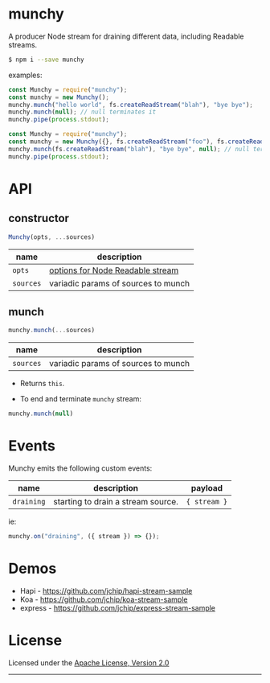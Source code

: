 # munchy

A producer Node stream for draining different data, including Readable streams.

```bash
$ npm i --save munchy
```

examples:

```js
const Munchy = require("munchy");
const munchy = new Munchy();
munchy.munch("hello world", fs.createReadStream("blah"), "bye bye");
munchy.munch(null); // null terminates it
munchy.pipe(process.stdout);
```

```js
const Munchy = require("munchy");
const munchy = new Munchy({}, fs.createReadStream("foo"), fs.createReadStream("bar"));
munchy.munch(fs.createReadStream("blah"), "bye bye", null); // null terminates it
munchy.pipe(process.stdout);
```

# API

## constructor

```js
Munchy(opts, ...sources)
```

| name      | description                         |
| --------- | ----------------------------------- |
| `opts`    | [options for Node Readable stream]  |
| `sources` | variadic params of sources to munch |

## munch

```js
munchy.munch(...sources)
```

| name      | description                         |
| --------- | ----------------------------------- |
| `sources` | variadic params of sources to munch |


- Returns `this`.

- To end and terminate `munchy` stream:

```js
munchy.munch(null)
```

# Events

Munchy emits the following custom events:

| name       | description                        | payload      |
| ---------- | ---------------------------------- | ------------ |
| `draining` | starting to drain a stream source. | `{ stream }` |

ie:

```js
munchy.on("draining", ({ stream }) => {});
```

# Demos

- Hapi - <https://github.com/jchip/hapi-stream-sample>
- Koa - <https://github.com/jchip/koa-stream-sample>
- express - <https://github.com/jchip/express-stream-sample>

# License

Licensed under the [Apache License, Version 2.0](https://www.apache.org/licenses/LICENSE-2.0)


---

[options for Node Readable stream]: https://nodejs.org/api/stream.html#stream_new_stream_readable_options
